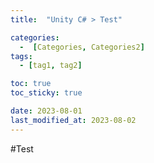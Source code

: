 ```yaml
---
title:  "Unity C# > Test" 

categories:
  -  [Categories, Categories2]
tags:
  - [tag1, tag2]

toc: true
toc_sticky: true

date: 2023-08-01
last_modified_at: 2023-08-02
---
```

#Test
